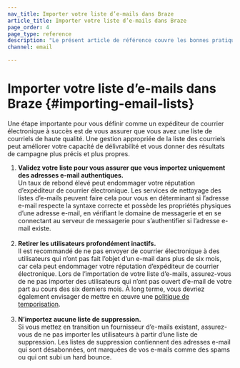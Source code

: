 ```yaml
---
nav_title: Importer votre liste d’e-mails dans Braze
article_title: Importer votre liste d’e-mails dans Braze
page_order: 4
page_type: reference
description: "Le présent article de référence couvre les bonnes pratiques d’importation de votre liste d’e-mails dans Braze."
channel: email

---
```


# Importer votre liste d’e-mails dans Braze {#importing-email-lists}

Une étape importante pour vous définir comme un expéditeur de courrier électronique à succès est de vous assurer que vous avez une liste de courriels de haute qualité. Une gestion appropriée de la liste des courriels peut améliorer votre capacité de délivrabilité et vous donner des résultats de campagne plus précis et plus propres.

1. **Validez votre liste pour vous assurer que vous importez uniquement des adresses e-mail authentiques.**<br>Un taux de rebond élevé peut endommager votre réputation d’expéditeur de courrier électronique. Les services de nettoyage des listes d’e-mails peuvent faire cela pour vous en déterminant si l’adresse e-mail respecte la syntaxe correcte et possède les propriétés physiques d’une adresse e-mail, en vérifiant le domaine de messagerie et en se connectant au serveur de messagerie pour s’authentifier si l’adresse e-mail existe.<br><br>
2. **Retirer les utilisateurs profondément inactifs.**<br>Il est recommandé de ne pas envoyer de courrier électronique à des utilisateurs qui n’ont pas fait l’objet d’un e-mail dans plus de six mois, car cela peut endommager votre réputation d’expéditeur de courrier électronique. Lors de l’importation de votre liste d’e-mails, assurez-vous de ne pas importer des utilisateurs qui n’ont pas ouvert d’e-mail de votre part au cours des six derniers mois. À long terme, vous devriez également envisager de mettre en œuvre une [politique de temporisation][60].<br><br>
3. **N’importez aucune liste de suppression.**<br>Si vous mettez en transition un fournisseur d’e-mails existant, assurez-vous de ne pas importer les utilisateurs à partir d’une liste de suppression. Les listes de suppression contiennent des adresses e-mail qui sont désabonnées, ont marquées de vos e-mails comme des spams ou qui ont subi un hard bounce.

[60]: {{site.baseurl}}/user_guide/message_building_by_channel/email/best_practices/sunset_policies/
